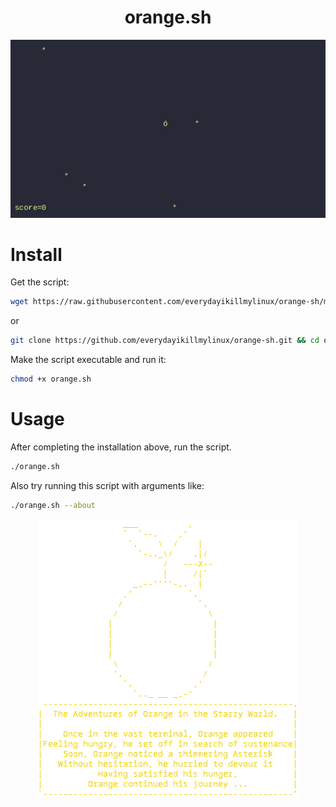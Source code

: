 <div align = center>
<h1>orange.sh</h1>
<img src="orange.gif">
</div>

# Install

Get the script:
```bash
wget https://raw.githubusercontent.com/everydayikillmylinux/orange-sh/main/orange.sh
```
or
```bash
git clone https://github.com/everydayikillmylinux/orange-sh.git && cd orange-sh
```
Make the script executable and run it:
```bash
chmod +x orange.sh
```

# Usage

After completing the installation above, run the script.
```bash
./orange.sh
```
Also try running this script with arguments like:
```bash
./orange.sh --about
```

<div align = center>
<img src="orange.png">
</div>
